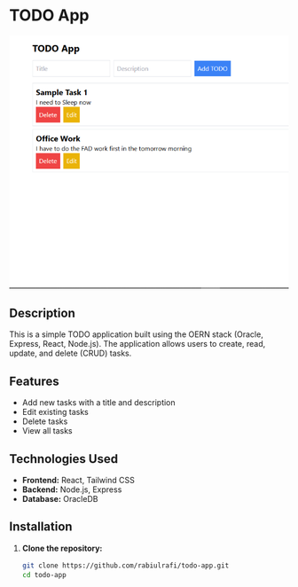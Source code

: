 # TODO App

![TODO App Screenshot](./Frontend/todo-app/public/todo-app-screenshot.PNG)

## Description

This is a simple TODO application built using the OERN stack (Oracle, Express, React, Node.js). The application allows users to create, read, update, and delete (CRUD) tasks.

## Features

- Add new tasks with a title and description
- Edit existing tasks
- Delete tasks
- View all tasks

## Technologies Used

- **Frontend:** React, Tailwind CSS
- **Backend:** Node.js, Express
- **Database:** OracleDB

## Installation

1. **Clone the repository:**

   ```sh
   git clone https://github.com/rabiulrafi/todo-app.git
   cd todo-app
   ```
